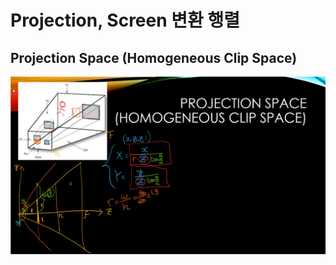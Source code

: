 # Projection, Screen 변환 행렬

## Projection Space (Homogeneous Clip Space)

 ![image-20231227233052606](../../../image/image-20231227233052606.png)